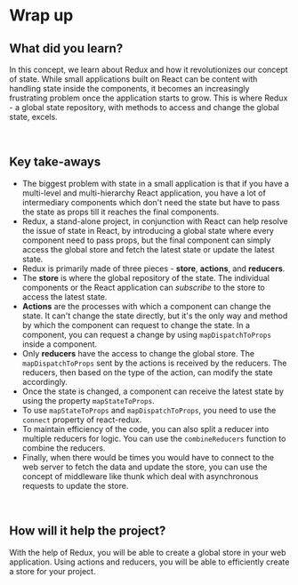 # **Wrap up**

## What did you learn?

In this concept, we learn about Redux and how it revolutionizes our concept of state. While small applications built on React can be content with handling state inside the components, it becomes an increasingly frustrating problem once the application starts to grow. This is where Redux - a global state repository, with methods to access and change the global state, excels.

<br />

## Key take-aways

- The biggest problem with state in a small application is that if you have a multi-level and multi-hierarchy React application, you have a lot of intermediary components which don't need the state but have to pass the state as props till it reaches the final components.
- Redux, a stand-alone project, in conjunction with React can help resolve the issue of state in React, by introducing a global state where every component need to pass props, but the final component can simply access the global store and fetch the latest state or update the latest state.
- Redux is primarily made of three pieces - **store**, **actions**, and **reducers**.
- The **store** is where the global repository of the state. The individual components or the React application can *subscribe* to the store to access the latest state.
- **Actions** are the processes with which a component can change the state. It can't change the state directly, but it's the only way and method by which the component can request to change the state. In a component, you can request a change by using ```mapDispatchToProps``` inside a component.
- Only **reducers** have the access to change the global store. The ```mapDispatchToProps``` sent by the actions is received by the reducers. The reducers, then based on the type of the action, can modify the state accordingly.
- Once the state is changed, a component can receive the latest state by using the property ```mapStateToProps```.
- To use ```mapStateToProps``` and ```mapDispatchToProps```, you need to use the ```connect``` property of react-redux.
- To maintain efficiency of the code, you can also split a reducer into multiple reducers for logic. You can use the ```combineReducers``` function to combine the reducers.
- Finally, when there would be times you would have to connect to the web server to fetch the data and update the store, you can use the concept of middleware like thunk which deal with asynchronous requests to update the store.

<br />

## How will it help the project?

With the help of Redux, you will be able to create a global store in your web application. Using actions and reducers, you will be able to efficiently create a store for your project.